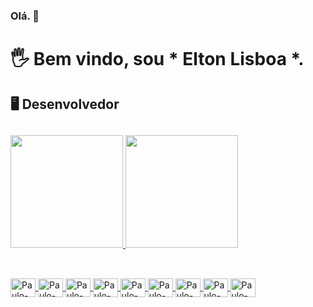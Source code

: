 
### Olá. 👋
# 🖐️ Bem vindo, sou * Elton Lisboa *.
## 🖥️ Desenvolvedor
## 
<div>
  <a href="https://github.com/EltonLisboa">
 <img height = "180em" src = "https://github-readme-stats.vercel.app/api?username=EltonLisboa&show_icons=true&theme=dark&include_all_commits=true&count_private=true" 
/>
 <img height = "180em" src = "https://github-readme-stats.vercel.app/api/top-langs/?username=EltonLisboa&layout=compact&langs_count=7&theme=dark" />
</div>
 
##
<div style = "display: inline_block"> <br>
    <img align = "center" alt = "Paulo-CSS" height = "30" width = "40" src = "https://raw.githubusercontent.com/devicons/devicon/master/icons/php/php-original .svg ">
  <img align = "center" alt = "Paulo-HTML" height = "30" width = "40" src = "https://raw.githubusercontent.com/devicons/devicon/master/icons/html5/html5-original .svg ">
  <img align = "center" alt = "Paulo-CSS" height = "30" width = "40" src = "https://raw.githubusercontent.com/devicons/devicon/master/icons/css3/css3-original .svg ">
  <img align = "center" alt = "Paulo-Js" height = "30" width = "40" src = "https://raw.githubusercontent.com/devicons/devicon/master/icons/javascript/javascript-plain .svg ">
    <img align = "center" alt = "Paulo-CSS" height = "30" width = "40" src = "https://raw.githubusercontent.com/devicons/devicon/master/icons/moodle/moodle-original .svg ">
  <img align = "center" alt = "Paulo-CSS" height = "30" width = "40" src = "https://raw.githubusercontent.com/devicons/devicon/master/icons/wordpress/wordpress-original .svg ">
  <img align = "center" alt = "Paulo-CSS" height = "30" width = "40" src = "https://raw.githubusercontent.com/devicons/devicon/master/icons/docker/docker-original .svg ">
  <img align = "center" alt = "Paulo-CSS" height = "30" width = "40" src = "https://raw.githubusercontent.com/devicons/devicon/master/icons/ drupaç / drupal-original .svg ">
  <img align = "center" alt = "Paulo-CSS" height = "30" width = "40" src = "https://raw.githubusercontent.com/devicons/devicon/master/icons/ drupal / drupal-original .svg ">
 </div>
